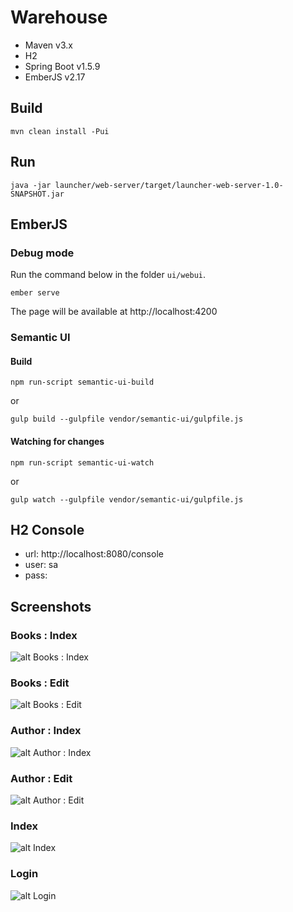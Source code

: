 # Warehouse

- Maven v3.x
- H2
- Spring Boot v1.5.9 
- EmberJS v2.17

## Build
```
mvn clean install -Pui
```

## Run
```
java -jar launcher/web-server/target/launcher-web-server-1.0-SNAPSHOT.jar
```

## EmberJS
 
### Debug mode

Run the command below in the folder `ui/webui`.
```
ember serve
```
The page will be available at http://localhost:4200

### Semantic UI 

#### Build

```
npm run-script semantic-ui-build
```
or
```
gulp build --gulpfile vendor/semantic-ui/gulpfile.js
```

#### Watching for changes

```
npm run-script semantic-ui-watch
```
or
```
gulp watch --gulpfile vendor/semantic-ui/gulpfile.js
```

## H2 Console

- url: http://localhost:8080/console
- user: sa
- pass:

## Screenshots

### Books : Index
![alt Books : Index](screenshots/storage-books-book-index.png)
### Books : Edit
![alt Books : Edit](screenshots/storage-books-book-edit.png)
### Author : Index
![alt Author : Index](screenshots/storage-books-author-index.png)
### Author : Edit
![alt Author : Edit](screenshots/storage-books-author-edit.png)
### Index
![alt Index](screenshots/index.png)
### Login
![alt Login](screenshots/login.png)